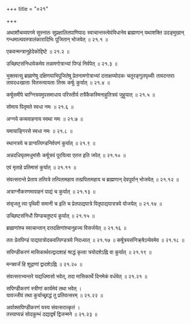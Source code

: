 +++
title = "०२१"

+++

अथाशौचव्यपगमे सुस्नातः सुप्रक्षालितपाणिपादः स्वाचान्तस्त्वेवंविधानेव ब्राह्मणान् यथाशक्ति उदङ्मुखान् गन्धमाल्यवस्त्रालंकारादिभिः पूजितान् भोजयेत् ॥ २१.१ ॥

एकवन्मन्त्रानूहेदेकोद्दिष्टे ॥ २१.२ ॥

उच्छिष्टसंनिधावेकमेव तन्नामगोत्राभ्यां पिण्डं निर्वपेत् ॥ २१.३ ॥

भुक्तवत्सु ब्राह्मणेषु दक्षिणयाभिपूजितेषु प्रेतनामगोत्राभ्यां दत्ताक्षय्योदकः चतुरङ्गुलपृथ्वीः तावदन्तराः तावदधःखाताः वितस्त्यायताः तिस्रः कर्षूः कुर्यात् ॥ २१.४ ॥

कर्षूसमीपे चाग्नित्रयमुपसमाधाय परिस्तीर्य तत्रैकैकस्मिनाहुतित्रयं जुहुयात् ॥ २१.५ ॥

सोमाय पितृमते स्वधा नमः ॥ २१.६ ॥

अग्नये कव्यवाहनाय स्वथा नमः ॥ २१.७ ॥

यमायाङ्गिरसे स्वधा नमः ॥ २१.८ ॥

स्थानत्रये च प्राग्वत्पिण्डनिर्वपणं कुर्यात् ॥ २१.९ ॥

अन्नदधिघृतमधुमांसैः कर्षूत्रयं पूरयित्वा एतत्त इति जपेत् ॥ २१.१० ॥

एवं मृताहे प्रतिमासं कुर्यात् ॥ २१.११ ॥

संवत्सरान्ते प्रेताय तत्पित्रे तत्पितामहाय तत्प्रपितामहाय च ब्राह्मणान् देवपूर्वान् भोजयेत् ॥ २१.१२ ॥

अत्राग्नौकरणमावाहनं पाद्यं च कुर्यात् ॥ २१.१३ ॥

संसृजतु त्वा पृथिवी समानी च इति च प्रेतपाद्यपात्रे पितृपाद्यपात्रत्रये योजयेत् ॥ २१.१४ ॥

उच्छिष्टसंनिधौ पिण्डचतुष्टयं कुर्यात् ॥ २१.१५ ॥

ब्राह्मणांश्च स्वाचान्तान् दत्तदक्षिणांश्चानुव्रज्य विसर्जयेत् ॥ २१.१६ ॥

ततः प्रेतपिण्डं पाद्यपात्रोदकवत्पिण्डत्रये निदध्यात् ॥ २१.१७ ॥
कर्षूत्रयसंनिक्र्षेऽप्येवमेव ॥ २१.१८ ॥

सपिण्डीकरणं मासिकार्थवत्द्वादशाहं श्राद्धं कृत्वा त्रयोदशेऽह्नि वा कुर्यात् ॥ २१.१९ ॥

मन्त्रवर्जं हि शूद्राणां द्वादशेऽह्नि ॥ २१.२० ॥

संवत्सराभ्यन्तरे यद्यधिमासो भवेत्, तदा मासिकार्थे दिनमेकं वर्धयेत् ॥ २१.२१ ॥

सपिण्डीकरणं स्त्रीणां कार्यमेवं तथा भवेत् ।  
यावज्जीवं तथा कुर्याच्छ्राद्धं तु प्रतिवत्सरम्  ॥ २१.२२ ॥

अर्वाक्सपिण्डीकरणं यस्य संवत्सरात्कृतं  ।  
तस्याप्यन्नं सोदकुम्भं दद्याद्वर्षं द्विजन्मने  ॥ २१.२३ ॥


